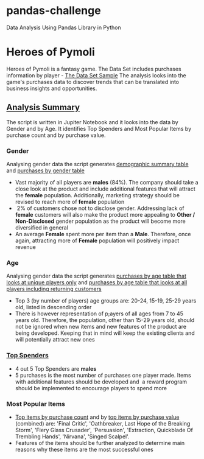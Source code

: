 # pandas-challenge
Data Analysis Using Pandas Library in Python

# Heroes of Pymoli
Heroes of Pymoli is a fantasy game. The Data Set includes purchases information by player - [The Data Set Sample](./HeroesOfPymoli/Images/Data_Sample.png)
The analysis looks into the game's purchases data to discover trends that can be translated into business insights and opportunities.

## [Analysis Summary](./HeroesOfPymoli/Images/total_purchasing_analysis.png)
The script is written in Jupiter Notebook and it looks into the data by Gender and by Age. It identifies Top Spenders and Most Popular Items by purchase count and by purchase value. 

### Gender
Analysing gender data the script generates [demographic summary table](./HeroesOfPymoli/Images/demographic.png) and [purchases by gender table](./HeroesOfPymoli/Images/gender.png)
* Vast majority of all players are **males** (84%). The company should take a close look at the product and include additional features that will attract the **female** population. Additionally, marketing strategy should be revised to reach more of **female** population
*  2% of customers chose not to disclose gender. Addressing lack of **female** customers will also make the product more appealing to **Other / Non-Disclosed** gender population as the product will become more diversified in general
* An average **Female** spent more per item than a **Male**. Therefore, once again, attracting more of **Female** population will positively impact revenue
### Age
Analysing gender data the script generates [purchases by age table that looks at unique players only](./HeroesOfPymoli/Images/age_unique_players.png) and [purchases by age table that looks at all players including returning customers](./HeroesOfPymoli/Images/age_all_players.png)
* Top 3 (by number of players) age groups are: 20-24, 15-19, 25-29 years old, listed in descending order
* There is however representation of p;ayers of all ages from 7 to 45 years old. Therefore, the population, other than 15-29 years old, should not be ignored when new items and new features of the product are being developed. Keeping that in mind will keep the existing clients and will potentially attract new ones
### [Top Spenders](./HeroesOfPymoli/Images/top_spenders.png)
* 4 out 5 Top Spenders are **males**
* 5 purchases is the most number of purchases one player made. Items with additional features should be developed and  a reward program should be implemented to encourage players to spend more
### Most Popular Items
* [Top items by purchase count](./HeroesOfPymoli/Images/top_items_count.png) and by [top items by purchase value](./HeroesOfPymoli/Images/top_items_value.png) (combined) are: 'Final Critic', 'Oathbreaker, Last Hope of the Breaking Storm', 'Fiery Glass Crusader', 'Persuasion', 'Extraction, Quickblade Of Trembling Hands', 'Nirvana', 'Singed Scalpel'.
* Features of the items should be further analyzed to determine main reasons why these items are the most successful ones